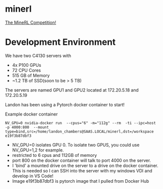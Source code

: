 # minerl
[The MineRL Competition!](http://minerl.io/competition/)

# Development Environment
We have two C4130 servers with
 - 4x P100 GPUs
 - 72 CPU Cores
 - 515 GB of Memory
 - ~1.2 TB of SSD(soon to be > 5 TB)
 
 The servers are named GPU1 and GPU2 located at 172.20.5.18 and 172.20.5.19

Landon has been using a Pytorch docker container to start!

Example docker container

`NV_GPU=0 nvidia-docker run  --cpus="6" -m="112g" --rm  -ti --ipc=host -p 4000:800 
--mount type=bind,src=/home/landon_chambers@SAAS.LOCAL/minerl,dst=/workspace 
e19f3b87dbf3`

- NV_GPU=0 isolates GPU 0. To isolate two GPUS, you could use NV_GPU=1,2 for example.
- restricted to 6 cpus and 112GB of memory
- port 800 on the docker container will talk to port 4000 on the server.
- I 'bind' a mounted drive on the server to a drive on the docker container. This is needed so I can SSH into the server with my windows VDI and develop in VS Code!
- Image e19f3b87dbf3 is pytorch image that I pulled from Docker Hub
